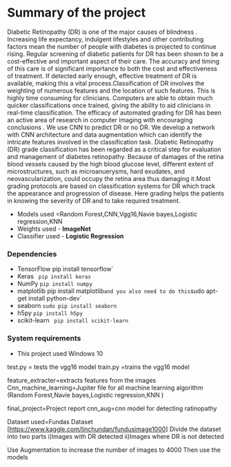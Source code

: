 # Summary of the project ###

Diabetic Retinopathy (DR) is one of the major causes of blindness . Increasing life expectancy, indulgent lifestyles and other contributing factors mean the number of people with diabetes is projected to continue rising. Regular screening of diabetic patients
for DR has been shown to be a cost-effective and important aspect of their care. The
accuracy and timing of this care is of significant importance to both the cost and effectiveness of treatment. If detected early enough, effective treatment of DR is available,
making this a vital process.Classification of DR involves the weighting of numerous
features and the location of such features. This is highly time consuming for clinicians. Computers are able to obtain much quicker classifications once trained, giving
the ability to aid clinicians in real-time classification. The efficacy of automated grading for DR has been an active area of research in computer imaging with encouraging
conclusions . We use CNN to predict DR or no DR. We develop a network with CNN
architecture and data augmentation which can identify the intricate features involved
in the classification task.
Diabetic Retinopathy (DR) grade classification has been regarded as a critical step for
evaluation and management of diabetes retinopathy. Because of damages of the retina
blood vessels caused by the high blood glucose level, different extent of microstructures, such as microanuerysms, hard exudates, and neovascularization, could occupy
the retina area thus damaging it.Most grading protocols are based on classification systems for DR which track the appearance and progression of disease. Here grading helps
the patients in knowing the severity of DR and to take required treatment.

* Models used =Random Forest,CNN,Vgg16,Navie bayes,Logistic regression,KNN 
* Weights used    - **ImageNet**
* Classifier used - **Logistic Regression**


### Dependencies ###
* TensorFlow pip install tensorflow`
* Keras ` pip install keras`
* NumPy `pip install numpy`
* matplotlib  pip install matplotlib` and you also need to do this `sudo apt-get install python-dev`
* seaborn `sudo pip install seaborn`
* h5py `pip install h5py`
* scikit-learn ` pip install scikit-learn`

### System requirements
* This project used Windows 10 

test.py = tests the vgg16 model 
train.py =trains the vgg16 model 

feature_extracter=extracts features from the images 
Cnn_machine_learning=Jupiter file for all machine learning algorithm (Random Forest,Navie bayes,Logistic regression,KNN )

final_project=Project report 
cnn_aug=cnn model for detecting ratinopathy 

Dataset used=Fundas Dataset [https://www.kaggle.com/linchundan/fundusimage1000]
Divide the dataset into two parts
i)Images with DR detected 
ii)Images where DR is not detected 

Use Augmentation to increase the number of images to 4000
Then use the models
